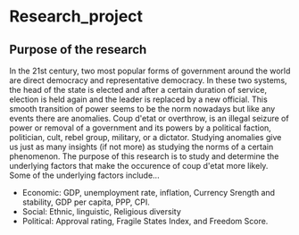 # **Research_project**
## **Purpose of the research**
In the 21st century, two most popular forms of government around the world are direct democracy and representative democracy. In these two systems, the head of the state is elected and after a certain duration of service, election is held again and the leader is replaced by a new official. This smooth transition of power seems to be the norm nowadays but like any events there are anomalies. Coup d'etat or overthrow, is an illegal seizure of power or removal of a government and its powers by a political faction, politician, cult, rebel group, military, or a dictator. Studying anomalies give us just as many insights (if not more) as studying the norms of a certain phenomenon. The purpose of this research is to study and determine the underlying factors that make the occurence of coup d'etat more likely.
Some of the underlying factors include...
- Economic: GDP, unemployment rate, inflation, Currency Srength and stability, GDP per capita, PPP, CPI.
- Social: Ethnic, linguistic, Religious diversity
- Political: Approval rating, Fragile States Index, and Freedom Score.


